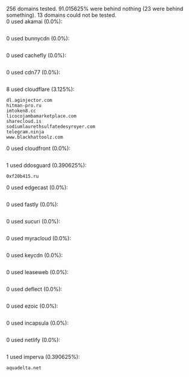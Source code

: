 256 domains tested. 91.015625% were behind nothing (23 were behind something). 13 domains could not be tested.<br>
0 used akamai (0.0%):
```

```

0 used bunnycdn (0.0%):
```

```

0 used cachefly (0.0%):
```

```

0 used cdn77 (0.0%):
```

```

8 used cloudflare (3.125%):
```
dl.aginjector.com
hitman-pro.ru
imtoken8.cc
licocojambamarketplace.com
sharecloud.is
sodiumlaurethsulfatedesyroyer.com
telegram.ninja
www.blackhattoolz.com
```

0 used cloudfront (0.0%):
```

```

1 used ddosguard (0.390625%):
```
0xf20b415.ru
```

0 used edgecast (0.0%):
```

```

0 used fastly (0.0%):
```

```

0 used sucuri (0.0%):
```

```

0 used myracloud (0.0%):
```

```

0 used keycdn (0.0%):
```

```

0 used leaseweb (0.0%):
```

```

0 used deflect (0.0%):
```

```

0 used ezoic (0.0%):
```

```

0 used incapsula (0.0%):
```

```

0 used netlify (0.0%):
```

```

1 used imperva (0.390625%):
```
aquadelta.net
```
